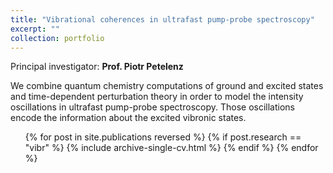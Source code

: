 ```yaml
---
title: "Vibrational coherences in ultrafast pump-probe spectroscopy"
excerpt: ""
collection: portfolio
---
```


Principal investigator: **Prof. Piotr Petelenz**

We combine quantum chemistry computations of ground and excited states and time-dependent perturbation theory in order to model the intensity oscillations in ultrafast pump-probe spectroscopy. Those oscillations encode the information about the excited vibronic states.

<ul>{% for post in site.publications reversed %}
  {% if post.research == "vibr" %}
  {% include archive-single-cv.html %}
  {% endif %}
{% endfor %}</ul>